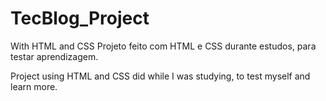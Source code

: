 # TecBlog_Project
With HTML and CSS
Projeto feito com HTML e CSS durante estudos, para testar aprendizagem.

Project using HTML and CSS did while I was studying, to test myself and learn more.
